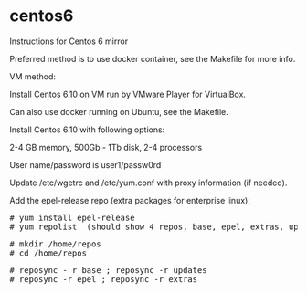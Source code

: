 # centos6

Instructions for Centos 6 mirror

Preferred method is to use docker container, see the Makefile for more info.

VM method:

Install Centos 6.10 on VM run by VMware Player for VirtualBox.

Can also use docker running on Ubuntu, see the Makefile.

Install Centos 6.10 with following options:

  2-4 GB memory, 500Gb - 1Tb disk, 2-4 processors

User name/password is user1/passw0rd

Update /etc/wgetrc and /etc/yum.conf with proxy information (if needed).

Add the epel-release repo (extra packages for enterprise linux):

<pre>
# yum install epel-release
# yum repolist  (should show 4 repos, base, epel, extras, updates)
</pre>
<pre>
# mkdir /home/repos
# cd /home/repos
</pre>

<pre>
# reposync - r base ; reposync -r updates
# reposync -r epel ; reposync -r extras
</pre>
